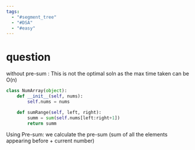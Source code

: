 ```yaml
---
tags:
  - "#segment_tree"
  - "#DSA"
  - "#easy"
---
```

# question


without pre-sum : This is not the optimal soln as the max time taken can be O(n)
```python
class NumArray(object):
    def __init__(self, nums):
        self.nums = nums

    def sumRange(self, left, right):
        summ = sum(self.nums[left:right+1])
        return summ
```
Using Pre-sum: we calculate the pre-sum (sum of all the elements appearing before + current number)